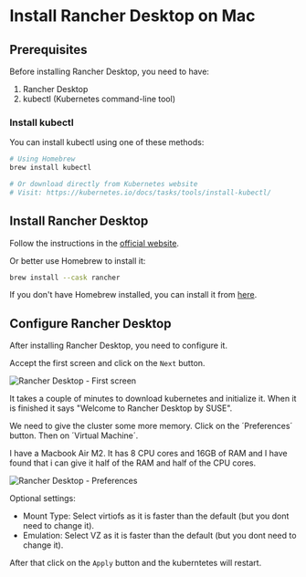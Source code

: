 # Install Rancher Desktop on Mac

## Prerequisites

Before installing Rancher Desktop, you need to have:

1. Rancher Desktop
2. kubectl (Kubernetes command-line tool)

### Install kubectl

You can install kubectl using one of these methods:

```bash
# Using Homebrew
brew install kubectl

# Or download directly from Kubernetes website
# Visit: https://kubernetes.io/docs/tasks/tools/install-kubectl/
```

## Install Rancher Desktop

Follow the instructions in the [official website](https://docs.rancherdesktop.io/getting-started/installation/#macos).

Or better use Homebrew to install it:

```bash
brew install --cask rancher
```

If you don't have Homebrew installed, you can install it from [here](https://brew.sh/).

## Configure Rancher Desktop

After installing Rancher Desktop, you need to configure it.

Accept the first screen and click on the `Next` button.

![Rancher Desktop - First screen](images/rancher-desktop-first-screen.png)

It takes a couple of minutes to download kubernetes and initialize it. When it is finished it says "Welcome to Rancher Desktop by SUSE".

We need to give the cluster some more memory. Click on the ´Preferences´ button. Then on ´Virtual Machine´.

I have a Macbook Air M2. It has 8 CPU cores and 16GB of RAM and I have found that i can give it half of the RAM and half of the CPU cores.

![Rancher Desktop - Preferences](images/rancher-desktop-preferences.png)

Optional settings:

- Mount Type: Select virtiofs as it is faster than the default (but you dont need to change it).
- Emulation: Select VZ as it is faster than the default (but you dont need to change it).

After that click on the `Apply` button and the kuberntetes will restart.












